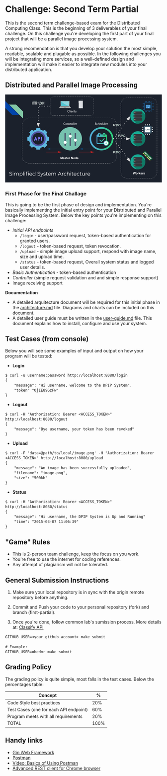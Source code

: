Challenge:  Second Term Partial
===============================

This is the second term challenge-based exam for the Distributed Computing Class. This is the beginning of 3 deliverables of your final challenge.
On this challenge you're developing the first part of your final project that will be a parallel image processing system.

A strong recomendation is that you develop your solution the most simple, readable, scalable and plugable as possible. In the following challenges you will
be integrating more services, so a well-defined design and implementation will make it easier to integrate new modules into your distributed application.

Distributed and Parallel Image Processing
-----------------------------------------

![architecture](architecture.png)

### First Phase for the Final Challage
This is going to be the first phase of design and implementation.
You're basically implementing the initial entry point for your Distributed and Parallel Image Processing System. Below the key points you're implementing on this challenge:

- *Initial API endpoints*
  - `/login` - user/password request, token-based authentication for granted users.
  - `/logout` - token-based request, token revocation.
  - `/upload` - simple image upload support, respond with image name, size and upload time.
  - `/status` - token-based request, Overall system status and logged user details.
- *Basic Authentication* - token-based authentication
- *Controller* (simple request validation and and simple response support)
- Image receiving support

**Documentation**
- A detailed arquitecture document will be required for this initial phase in the [architecture.md](architecture.md) file. Diagrams and charts can be included on this document.
- A detailed user guide must be written in the [user-guide.md](user-guide.md) file. This document explains how to install, configure and use your system.


Test Cases (from console)
-------------------------
Below you will see some examples of input and output on how your program will be tested:

- **Login**
```
$ curl -u username:password http://localhost:8080/login
{
	"message": "Hi username, welcome to the DPIP System",
	"token" "OjIE89GzFw"
}
```

- **Logout**
```
$ curl -H "Authorization: Bearer <ACCESS_TOKEN>" http://localhost:8080/logout
{
	"message": "Bye username, your token has been revoked"
}
```

- **Upload**
```
$ curl -F 'data=@path/to/local/image.png' -H "Authorization: Bearer <ACCESS_TOKEN>" http://localhost:8080/upload
{
	"message": "An image has been successfully uploaded",
	"filename": "image.png",
	"size": "500kb"
}
```

- **Status**
```
$ curl -H "Authorization: Bearer <ACCESS_TOKEN>" http://localhost:8080/status
{
	"message": "Hi username, the DPIP System is Up and Running"
	"time": "2015-03-07 11:06:39"
}
```


"Game" Rules
------------

- This is 2-person team challenge, keep the focus on you work.
- You're free to use the internet for coding references.
- Any attempt of plagiarism will not be tolerated.


General Submission Instructions
-------------------------------
1. Make sure your local repository is in sync with the origin remote repository before anything.
2. Commit and Push your code to your personal repository (fork) and branch (first-partial).

3. Once you're done, follow common lab's sumission process. More details at: [Classify API](../../classify.md)
```
GITHUB_USER=<your_github_account> make submit

# Example:
GITHUB_USER=obedmr make submit
```

Grading Policy
--------------

The grading policy is quite simple, most falls in the test cases. Below the percentages table:

| Concept                                | %    |
|----------------------------------------|------|
| Code Style best practices              | 20%  |
| Test Cases (one for each API endpoint) | 60%  |
| Program meets with all requirements    | 20%  |
| TOTAL                                  | 100% |

Handy links
-----------
- [Gin Web Framework](https://github.com/gin-gonic/gin)
- [Postman](https://www.postman.com/)
- [Video: Basics of Using Postman](https://youtu.be/t5n07Ybz7yI)
- [Advanced REST client for Chrome browser](https://chrome.google.com/webstore/detail/advanced-rest-client/hgmloofddffdnphfgcellkdfbfbjeloo?hl=es-419)